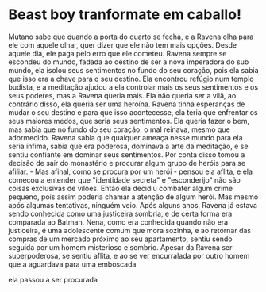 # Beast boy tranformate em caballo!

Mutano sabe que quando a porta do quarto se fecha, e a Ravena olha para ele com aquele olhar, quer dizer que ele não tem mais opções. Desde aquele dia, ele paga pelo erro que ele cometeu.
Ravena sempre se escondeu do mundo, fadada ao destino de ser a nova imperadora do sub mundo, ela isolou seus sentimentos no fundo do seu coração, pois ela sabia que isso era a chave para o seu destino.
Ela encontrou refúgio num templo budista, e a meditação ajudou a ela controlar mais os seus sentimentos e os seus poderes, mas a Ravena queria mais. Ela não queria ser a vilã, ao contrário disso, ela queria ser uma heroína.
Ravena tinha esperanças de mudar o seu destino e para que isso acontecesse, ela teria que enfrentar os seus maiores medos, que seria seus sentimentos. Ela queria fazer o bem, mas sabia que no fundo do seu coração, o mal reinava, mesmo que adormecido.
Ravena sabia que qualquer ameaça nesse mundo para ela seria ínfima, sabia que era poderosa, dominava a arte da meditação, e se sentiu confiante em dominar seus sentimentos. Por conta disso tomou a decisão de sair do monastério e procurar algum grupo de heróis para se afiliar. - Mas afinal, como se procura por um herói - pensou ela aflita, e ela comecou a entender que "identidade secreta" e "esconderijo" não são coisas exclusivas de vilões.
Então ela decidiu combater algum crime pequeno, pois assim poderia chamar a atenção de algum herói. Mas mesmo após algumas tentativas, ninguém veio. Após alguns anos, Ravena já estava sendo conhecida como uma justiceira sombria, e de certa forma era comparada ao Batman.
Nena, como era conhecida quando não era justiceira, é uma adolescente comum que mora sozinha, e ao retornar das compras de um mercado próximo ao seu apartamento, sentiu sendo seguida por um homem misterioso e sombrio. Apesar da Ravena ser superpoderosa, se sentiu aflita, e ao se ver encurralada por outro homem que a aguardava para uma emboscada

ela passou a ser procurada
